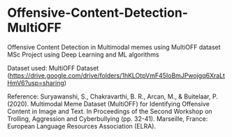 # Offensive-Content-Detection-MultiOFF
Offensive Content Detection in Multimodal memes using MultiOFF dataset
MSc Project using Deep Learning and ML algorithms

Dataset used: MultiOFF Dataset (https://drive.google.com/drive/folders/1hKLOtpVmF45IoBmJPwojgq6XraLtHmV6?usp=sharing) 

Reference:
    Suryawanshi, S., Chakravarthi, B. R., Arcan, M., & Buitelaar, P. (2020). Multimodal Meme Dataset (MultiOFF) for Identifying Offensive Content in Image and Text. In Proceedings of the Second Workshop on Trolling, Aggression and Cyberbullying (pp. 32-41). Marseille, France: European Language Resources Association (ELRA).
